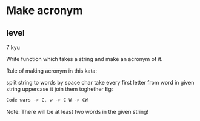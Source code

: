 # Make acronym

## level

7 kyu

Write function which takes a string and make an acronym of it.

Rule of making acronym in this kata:

split string to words by space char
take every first letter from word in given string
uppercase it
join them toghether
Eg:

```javascript
Code wars -> C, w -> C W -> CW
```

Note: There will be at least two words in the given string!
